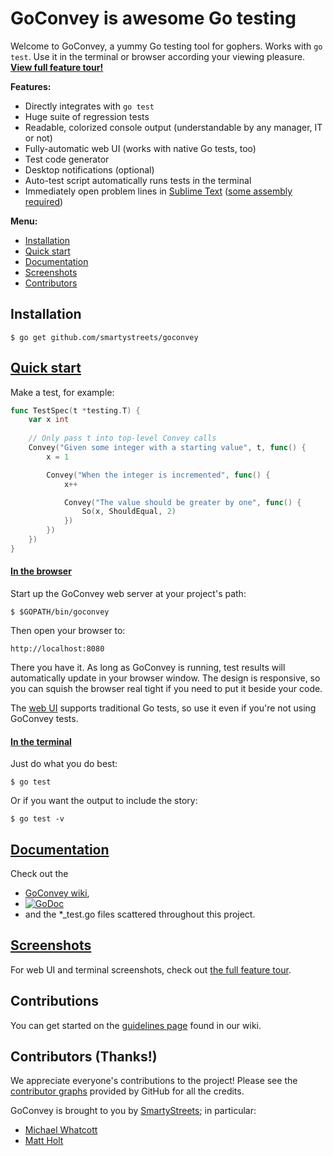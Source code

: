 GoConvey is awesome Go testing
==============================

Welcome to GoConvey, a yummy Go testing tool for gophers. Works with `go test`. Use it in the terminal or browser according your viewing pleasure. **[View full feature tour!](http://smartystreets.github.io/goconvey)**

**Features:**

- Directly integrates with `go test`
- Huge suite of regression tests
- Readable, colorized console output (understandable by any manager, IT or not)
- Fully-automatic web UI (works with native Go tests, too)
- Test code generator
- Desktop notifications (optional)
- Auto-test script automatically runs tests in the terminal
- Immediately open problem lines in [Sublime Text](http://www.sublimetext.com) ([some assembly required](https://github.com/asuth/subl-handler))

**Menu:**

- [Installation](#installation)
- [Quick start](#quick-start)
- [Documentation](#documentation)
- [Screenshots](#screenshots)
- [Contributors](#contributors-thanks)




Installation
------------

	$ go get github.com/smartystreets/goconvey





[Quick start](https://github.com/smartystreets/goconvey/wiki#get-going-in-25-seconds)
-----------

Make a test, for example:

```go
func TestSpec(t *testing.T) {
	var x int
	
	// Only pass t into top-level Convey calls
	Convey("Given some integer with a starting value", t, func() {
		x = 1

		Convey("When the integer is incremented", func() {
			x++

			Convey("The value should be greater by one", func() {
				So(x, ShouldEqual, 2)
			})
		})
	})
}
```


#### [In the browser](https://github.com/smartystreets/goconvey/wiki/Web-UI)

Start up the GoConvey web server at your project's path:

	$ $GOPATH/bin/goconvey

Then open your browser to:

	http://localhost:8080

There you have it. As long as GoConvey is running, test results will automatically update in your browser window. The design is responsive, so you can squish the browser real tight if you need to put it beside your code.

The [web UI](https://github.com/smartystreets/goconvey/wiki/Web-UI) supports traditional Go tests, so use it even if you're not using GoConvey tests.



#### [In the terminal](https://github.com/smartystreets/goconvey/wiki/Execution)

Just do what you do best:

    $ go test

Or if you want the output to include the story:

    $ go test -v





[Documentation](https://github.com/smartystreets/goconvey/wiki)
-----------

Check out the 

- [GoConvey wiki](https://github.com/smartystreets/goconvey/wiki),
- [![GoDoc](https://godoc.org/github.com/smartystreets/goconvey?status.png)](http://godoc.org/github.com/smartystreets/goconvey)
- and the *_test.go files scattered throughout this project.





[Screenshots](http://smartystreets.github.io/goconvey)
-----------

For web UI and terminal screenshots, check out [the full feature tour](http://smartystreets.github.io/goconvey).



Contributions
-------------

You can get started on the [guidelines page](https://github.com/smartystreets/goconvey/wiki/For-Contributors) found in our wiki.




Contributors (Thanks!)
----------------------

We appreciate everyone's contributions to the project! Please see the [contributor graphs](https://github.com/smartystreets/goconvey/graphs/contributors) provided by GitHub for all the credits.

GoConvey is brought to you by [SmartyStreets](https://github.com/smartystreets); in particular:

 - [Michael Whatcott](https://github.com/mdwhatcott)
 - [Matt Holt](https://github.com/mholt)

